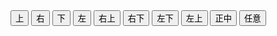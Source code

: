 <div class="layui-btn-container">
  <button type="button" class="layui-btn layui-btn-primary" lay-on="test-offset" data-offset="t">上</button>
  <button type="button" class="layui-btn layui-btn-primary" lay-on="test-offset" data-offset="r">右</button>
  <button type="button" class="layui-btn layui-btn-primary" lay-on="test-offset" data-offset="b">下</button>
  <button type="button" class="layui-btn layui-btn-primary" lay-on="test-offset" data-offset="l">左</button>
  <button type="button" class="layui-btn layui-btn-primary" lay-on="test-offset" data-offset="rt">右上</button>
  <button type="button" class="layui-btn layui-btn-primary" lay-on="test-offset" data-offset="rb">右下</button>
  <button type="button" class="layui-btn layui-btn-primary" lay-on="test-offset" data-offset="lb">左下</button>
  <button type="button" class="layui-btn layui-btn-primary" lay-on="test-offset" data-offset="lt">左上</button>
  <button type="button" class="layui-btn layui-btn-primary" lay-on="test-offset" data-offset="auto">正中</button>
  <button type="button" class="layui-btn layui-btn-primary" lay-on="test-offset" data-offset="">任意</button>
</div>

<!-- import layui --> 
<script>
layui.use(function(){
  var layer = layui.layer;
  var util = layui.util;
  var $ = layui.$;

  // 事件
  util.on('lay-on', {
    'test-offset': function(){
      var othis = $(this);
      var offset = othis.data('offset');
      // 弹出位置
      layer.open({
        type: 1,
        offset: offset || ['200px', '280px'], // 详细可参考 offset 属性
        id: 'ID-demo-layer-offset-'+ offset, // 防止重复弹出
        content: '<div style="padding: 16px;">'+ othis.text() +'</div>',
        area: '240px',
        btn: '关闭全部',
        btnAlign: 'c', // 按钮居中
        shade: 0, // 不显示遮罩
        yes: function(){
          layer.closeAll();
        }
      });
    }
  });
});
</script>